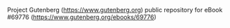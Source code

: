Project Gutenberg (https://www.gutenberg.org) public repository for
eBook #69776 (https://www.gutenberg.org/ebooks/69776)
